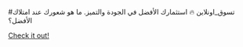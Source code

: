 #تسوق_اونلاين 🔥 استثمارك الأفضل في الجودة والتميز. ما هو شعورك عند امتلاك الأفضل؟

[Check it out!](https://www.facebook.com/share/17TW2PL6Tj/)
